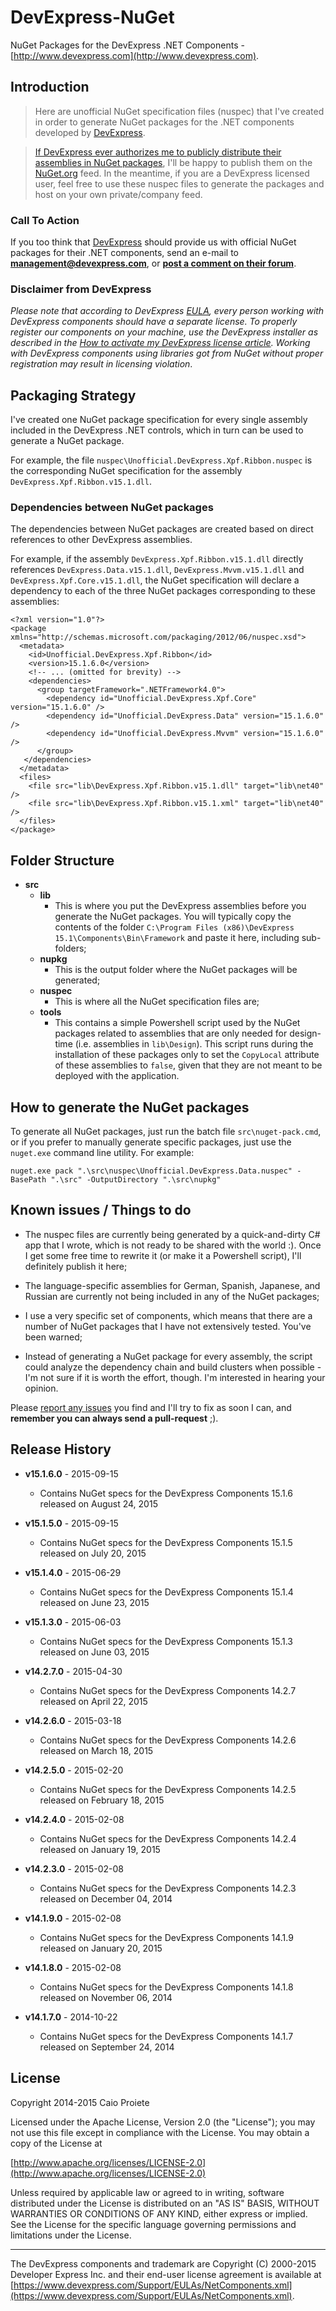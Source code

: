 # DevExpress-NuGet

NuGet Packages for the DevExpress .NET Components - [http://www.devexpress.com](http://www.devexpress.com).


## Introduction

> Here are unofficial NuGet specification files (nuspec) that I've created in order to generate NuGet packages for the .NET components developed by [DevExpress](http://www.devexpress.com).

> [If DevExpress ever authorizes me to publicly distribute their assemblies in NuGet packages](https://www.devexpress.com/support/center/Question/Details/S139898), I'll be happy to publish them on the [NuGet.org](http://nuget.org) feed. In the meantime, if you are a DevExpress licensed user, feel free to use these nuspec files to generate the packages and host on your own private/company feed.


### Call To Action
If you too think that [DevExpress](http://www.devexpress.com) should provide us with official NuGet packages for their .NET components, send an e-mail to **<management@devexpress.com>**, or **[post a comment on their forum](https://www.devexpress.com/support/center/Question/Details/S139898)**.  


### Disclaimer from DevExpress
*Please note that according to DevExpress [EULA](https://www.devexpress.com/Support/EULAs/NetComponents.xml), every person working with DevExpress components should have a separate license. To properly register our components on your machine, use the DevExpress installer as described in the [How to activate my DevExpress license article](https://www.devexpress.com/Support/Center/Question/Details/KA18604). Working with DevExpress components using libraries got from NuGet without proper registration may result in licensing violation*.


## Packaging Strategy

I've created one NuGet package specification for every single assembly included in the DevExpress .NET controls, which in turn can be used to generate a NuGet package.

For example, the file `nuspec\Unofficial.DevExpress.Xpf.Ribbon.nuspec` is the corresponding NuGet specification for the assembly `DevExpress.Xpf.Ribbon.v15.1.dll`.


### Dependencies between NuGet packages

The dependencies between NuGet packages are created based on direct references to other DevExpress assemblies.

For example, if the assembly `DevExpress.Xpf.Ribbon.v15.1.dll` directly references `DevExpress.Data.v15.1.dll`, `DevExpress.Mvvm.v15.1.dll` and `DevExpress.Xpf.Core.v15.1.dll`, the NuGet specification will declare a dependency to each of the three NuGet packages corresponding to these assemblies:

    <?xml version="1.0"?>
    <package xmlns="http://schemas.microsoft.com/packaging/2012/06/nuspec.xsd">
      <metadata>
        <id>Unofficial.DevExpress.Xpf.Ribbon</id>
        <version>15.1.6.0</version>
        <!-- ... (omitted for brevity) -->
        <dependencies>
          <group targetFramework=".NETFramework4.0">
            <dependency id="Unofficial.DevExpress.Xpf.Core" version="15.1.6.0" />
            <dependency id="Unofficial.DevExpress.Data" version="15.1.6.0" />
            <dependency id="Unofficial.DevExpress.Mvvm" version="15.1.6.0" />
          </group>
       </dependencies>
      </metadata>
      <files>
        <file src="lib\DevExpress.Xpf.Ribbon.v15.1.dll" target="lib\net40" />
        <file src="lib\DevExpress.Xpf.Ribbon.v15.1.xml" target="lib\net40" />
      </files>
    </package>


## Folder Structure

- **src**
  - **lib**
      - This is where you put the DevExpress assemblies before you generate the NuGet packages. You will typically copy the contents of the folder `C:\Program Files (x86)\DevExpress 15.1\Components\Bin\Framework` and paste it here, including sub-folders;
  - **nupkg**
      - This is the output folder where the NuGet packages will be generated; 
  - **nuspec**
      - This is where all the NuGet specification files are; 
  - **tools**
      - This contains a simple Powershell script used by the NuGet packages related to assemblies that are only needed for design-time (i.e. assemblies in `lib\Design`). This script runs during the installation of these packages only to set the `CopyLocal` attribute of these assemblies to `false`, given that they are not meant to be deployed with the application. 


## How to generate the NuGet packages

To generate all NuGet packages, just run the batch file `src\nuget-pack.cmd`, or if you prefer to manually generate specific packages, just use the `nuget.exe` command line utility. For example:

    nuget.exe pack ".\src\nuspec\Unofficial.DevExpress.Data.nuspec" -BasePath ".\src" -OutputDirectory ".\src\nupkg"


## Known issues / Things to do

- The nuspec files are currently being generated by a quick-and-dirty C# app that I wrote, which is not ready to be shared with the world :). Once I get some free time to rewrite it (or make it a Powershell script), I'll definitely publish it here;

- The language-specific assemblies for German, Spanish, Japanese, and Russian are currently not being included in any of the NuGet packages;

- I use a very specific set of components, which means that there are a number of NuGet packages that I have not extensively tested. You've been warned;

- Instead of generating a NuGet package for every assembly, the script could analyze the dependency chain and build clusters when possible - I'm not sure if it is worth the effort, though. I'm interested in hearing your opinion.

Please [report any issues](https://github.com/CaioProiete/DevExpress-NuGet/issues) you find and I'll try to fix as soon I can, and **remember you can always send a pull-request** ;).


## Release History
 * **v15.1.6.0** - 2015-09-15
   - Contains NuGet specs for the DevExpress Components 15.1.6 released on August 24, 2015

 * **v15.1.5.0** - 2015-09-15
   - Contains NuGet specs for the DevExpress Components 15.1.5 released on July 20, 2015

 * **v15.1.4.0** - 2015-06-29
   - Contains NuGet specs for the DevExpress Components 15.1.4 released on June 23, 2015

 * **v15.1.3.0** - 2015-06-03
   - Contains NuGet specs for the DevExpress Components 15.1.3 released on June 03, 2015

 * **v14.2.7.0** - 2015-04-30
   - Contains NuGet specs for the DevExpress Components 14.2.7 released on April 22, 2015

 * **v14.2.6.0** - 2015-03-18
   - Contains NuGet specs for the DevExpress Components 14.2.6 released on March 18, 2015

 * **v14.2.5.0** - 2015-02-20
   - Contains NuGet specs for the DevExpress Components 14.2.5 released on February 18, 2015

 * **v14.2.4.0** - 2015-02-08
   - Contains NuGet specs for the DevExpress Components 14.2.4 released on January 19, 2015

 * **v14.2.3.0** - 2015-02-08
   - Contains NuGet specs for the DevExpress Components 14.2.3 released on December 04, 2014

 * **v14.1.9.0** - 2015-02-08
   - Contains NuGet specs for the DevExpress Components 14.1.9 released on January 20, 2015

 * **v14.1.8.0** - 2015-02-08
   - Contains NuGet specs for the DevExpress Components 14.1.8 released on November 06, 2014

 * **v14.1.7.0** - 2014-10-22
   - Contains NuGet specs for the DevExpress Components 14.1.7 released on September 24, 2014

## License   
Copyright 2014-2015 Caio Proiete

Licensed under the Apache License, Version 2.0 (the "License");
you may not use this file except in compliance with the License.
You may obtain a copy of the License at

[http://www.apache.org/licenses/LICENSE-2.0](http://www.apache.org/licenses/LICENSE-2.0)

Unless required by applicable law or agreed to in writing, software
distributed under the License is distributed on an "AS IS" BASIS,
WITHOUT WARRANTIES OR CONDITIONS OF ANY KIND, either express or implied.
See the License for the specific language governing permissions and
limitations under the License.

---

The DevExpress components and trademark are Copyright (C) 2000-2015 Developer Express Inc. and their end-user license agreement is available at [https://www.devexpress.com/Support/EULAs/NetComponents.xml](https://www.devexpress.com/Support/EULAs/NetComponents.xml).